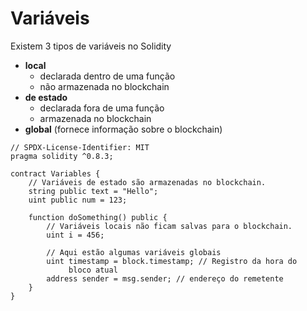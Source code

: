 # Variáveis

Existem 3 tipos de variáveis no Solidity

* **local**
  * declarada dentro de uma função
  * não armazenada no blockchain
* **de estado**
  * declarada fora de uma função
  * armazenada no blockchain
* **global** (fornece informação sobre o blockchain)

```solidity
// SPDX-License-Identifier: MIT
pragma solidity ^0.8.3;

contract Variables {
    // Variáveis de estado são armazenadas no blockchain.
    string public text = "Hello";
    uint public num = 123;

    function doSomething() public {
        // Variáveis locais não ficam salvas para o blockchain.
        uint i = 456;

        // Aqui estão algumas variáveis globais
        uint timestamp = block.timestamp; // Registro da hora do
             bloco atual
        address sender = msg.sender; // endereço do remetente
    }
}
```
